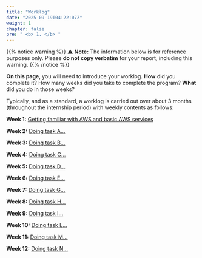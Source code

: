 ```yaml
---
title: "Worklog"
date: "2025-09-19T04:22:07Z"
weight: 1
chapter: false
pre: " <b> 1. </b> "
---
```


{{% notice warning %}}
⚠️ **Note:** The information below is for reference purposes only. Please **do not copy verbatim** for your report, including this warning.
{{% /notice %}}

**On this page**, you will need to introduce your worklog. **How** did you complete it? How many weeks did you take to complete the program? **What** did you do in those weeks?

Typically, and as a standard, a worklog is carried out over about 3 months (throughout the internship period) with weekly contents as follows:

**Week 1:** [Getting familiar with AWS and basic AWS services](1.1-week1/)

**Week 2:** [Doing task A...](1.2-week2/)

**Week 3:** [Doing task B...](1.3-week3/)

**Week 4:** [Doing task C...](1.4-week4/)

**Week 5:** [Doing task D...](1.5-week5/)

**Week 6:** [Doing task E...](1.6-week6/)

**Week 7:** [Doing task G...](1.7-week7/)

**Week 8:** [Doing task H...](1.8-week8/)

**Week 9:** [Doing task I...](1.9-week9/)

**Week 10:** [Doing task L...](1.10-week10/)

**Week 11:** [Doing task M...](1.11-week11/)

**Week 12:** [Doing task N...](1.12-week12/)









